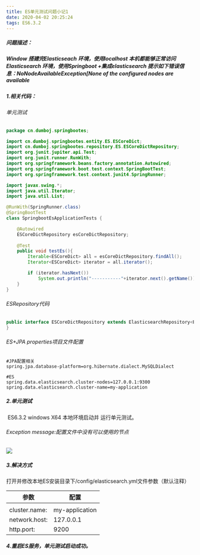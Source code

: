 ```yaml
---
title: ES单元测试问题小记1
date: 2020-04-02 20:25:24
tags: ES6.3.2
---
```


##### 问题描述：

##### 		Window 搭建完Elasticseach 环境，使用localhost 本机都能够正常访问Elasticsearch 环境，使用Springboot +集成elasticsearch 提示如下错误信息：NoNodeAvailableException[None of the configured nodes are available

##### 1.相关代码：

######  单元测试

```java
package cn.dumboj.springbootes;

import cn.dumboj.springbootes.entity.ES.ESCoreDict;
import cn.dumboj.springbootes.repository.ES.ESCoreDictRepository;
import org.junit.jupiter.api.Test;
import org.junit.runner.RunWith;
import org.springframework.beans.factory.annotation.Autowired;
import org.springframework.boot.test.context.SpringBootTest;
import org.springframework.test.context.junit4.SpringRunner;

import javax.swing.*;
import java.util.Iterator;
import java.util.List;

@RunWith(SpringRunner.class)
@SpringBootTest
class SpringbootEsApplicationTests {

    @Autowired
    ESCoreDictRepository esCoreDictRepository;
	
    @Test
    public void testEs(){
        Iterable<ESCoreDict> all = esCoreDictRepository.findAll();
        Iterator<ESCoreDict> iterator = all.iterator();

        if (iterator.hasNext())
            System.out.println("-----------"+iterator.next().getName());
    }
}

```



###### ESRepository代码

```java
public interface ESCoreDictRepository extends ElasticsearchRepository<ESCoreDict,Integer> {
}

```

###### ES+JPA properties项目文件配置

```properties
#JPA配置相关
spring.jpa.database-platform=org.hibernate.dialect.MySQLDialect

#ES
spring.data.elasticsearch.cluster-nodes=127.0.0.1:9300
spring.data.elasticsearch.cluster-name=my-application
```



##### 2.单元测试

​	ES6.3.2  windows X64  本地环境启动并 运行单元测试。

######     Exception message:配置文件中没有可以使用的节点

![]( [https://raw.githubusercontent.com/DumboJ/DumboJ.github.io/hexo/source/static/sourcepic/ES%E5%8D%95%E5%85%83%E6%B5%8B%E8%AF%95%E9%94%99%E8%AF%AF%E5%B0%8F%E8%AE%B01.png](https://raw.githubusercontent.com/DumboJ/DumboJ.github.io/hexo/source/static/sourcepic/ES单元测试错误小记1.png) )



##### 3.解决方式



打开并修改本地ES安装目录下/config/elasticsearch.yml文件参数（默认注释）



| 参数          | 配置           |
| ------------- | -------------- |
|               |                |
| cluster.name: | my-application |
| network.host: | 127.0.0.1      |
| http.port:    | 9200           |



##### 4.重启ES服务，单元测试启动成功。